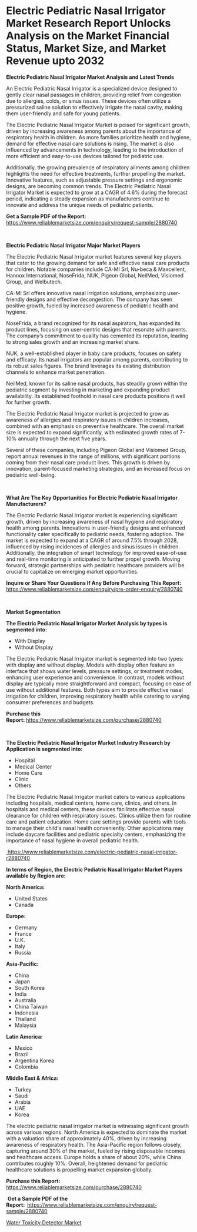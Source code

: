 <p><h1>Electric Pediatric Nasal Irrigator Market Research Report Unlocks Analysis on the Market Financial Status, Market Size, and Market Revenue upto 2032</h1></p><p><strong>Electric Pediatric Nasal Irrigator Market Analysis and Latest Trends</strong></p>
<p><p>An Electric Pediatric Nasal Irrigator is a specialized device designed to gently clear nasal passages in children, providing relief from congestion due to allergies, colds, or sinus issues. These devices often utilize a pressurized saline solution to effectively irrigate the nasal cavity, making them user-friendly and safe for young patients.</p><p>The Electric Pediatric Nasal Irrigator Market is poised for significant growth, driven by increasing awareness among parents about the importance of respiratory health in children. As more families prioritize health and hygiene, demand for effective nasal care solutions is rising. The market is also influenced by advancements in technology, leading to the introduction of more efficient and easy-to-use devices tailored for pediatric use. </p><p>Additionally, the growing prevalence of respiratory ailments among children highlights the need for effective treatments, further propelling the market. Innovative features, such as adjustable pressure settings and ergonomic designs, are becoming common trends. The Electric Pediatric Nasal Irrigator Market is expected to grow at a CAGR of 4.6% during the forecast period, indicating a steady expansion as manufacturers continue to innovate and address the unique needs of pediatric patients.</p></p>
<p><strong>Get a Sample PDF of the Report:&nbsp;</strong> <a href="https://www.reliablemarketsize.com/enquiry/request-sample/2880740?utm_campaign=3099&utm_medium=2&utm_source=Github&utm_content=ia&utm_term=12032025&utm_id=electric-pediatric-nasal-irrigator">https://www.reliablemarketsize.com/enquiry/request-sample/2880740</a></p>
<p>&nbsp;</p>
<p><strong>Electric Pediatric Nasal Irrigator Major Market Players</strong></p>
<p><p>The Electric Pediatric Nasal Irrigator market features several key players that cater to the growing demand for safe and effective nasal care products for children. Notable companies include CA-MI Srl, Nu-beca & Maxcellent, Hannox International, NoseFrida, NUK, Pigeon Global, NeilMed, Visiomed Group, and Welbutech. </p><p>CA-MI Srl offers innovative nasal irrigation solutions, emphasizing user-friendly designs and effective decongestion. The company has seen positive growth, fueled by increased awareness of pediatric health and hygiene.</p><p>NoseFrida, a brand recognized for its nasal aspirators, has expanded its product lines, focusing on user-centric designs that resonate with parents. The company’s commitment to quality has cemented its reputation, leading to strong sales growth and an increasing market share.</p><p>NUK, a well-established player in baby care products, focuses on safety and efficacy. Its nasal irrigators are popular among parents, contributing to its robust sales figures. The brand leverages its existing distribution channels to enhance market penetration.</p><p>NeilMed, known for its saline nasal products, has steadily grown within the pediatric segment by investing in marketing and expanding product availability. Its established foothold in nasal care products positions it well for further growth.</p><p>The Electric Pediatric Nasal Irrigator market is projected to grow as awareness of allergies and respiratory issues in children increases, combined with an emphasis on preventive healthcare. The overall market size is expected to expand significantly, with estimated growth rates of 7-10% annually through the next five years. </p><p>Several of these companies, including Pigeon Global and Visiomed Group, report annual revenues in the range of millions, with significant portions coming from their nasal care product lines. This growth is driven by innovation, parent-focused marketing strategies, and an increased focus on pediatric well-being.</p></p>
<p>&nbsp;</p>
<p><strong>What Are The Key Opportunities For Electric Pediatric Nasal Irrigator Manufacturers?</strong></p>
<p><p>The Electric Pediatric Nasal Irrigator market is experiencing significant growth, driven by increasing awareness of nasal hygiene and respiratory health among parents. Innovations in user-friendly designs and enhanced functionality cater specifically to pediatric needs, fostering adoption. The market is expected to expand at a CAGR of around 7.5% through 2028, influenced by rising incidences of allergies and sinus issues in children. Additionally, the integration of smart technology for improved ease-of-use and real-time monitoring is anticipated to further propel growth. Moving forward, strategic partnerships with pediatric healthcare providers will be crucial to capitalize on emerging market opportunities.</p></p>
<p><strong>Inquire or Share Your Questions If Any Before Purchasing This Report:</strong> <a href="https://www.reliablemarketsize.com/enquiry/pre-order-enquiry/2880740?utm_campaign=3099&utm_medium=2&utm_source=Github&utm_content=ia&utm_term=12032025&utm_id=electric-pediatric-nasal-irrigator">https://www.reliablemarketsize.com/enquiry/pre-order-enquiry/2880740</a></p>
<p>&nbsp;</p>
<p><strong>Market Segmentation</strong></p>
<p><strong>The Electric Pediatric Nasal Irrigator Market Analysis by types is segmented into:</strong></p>
<p><ul><li>With Display</li><li>Without Display</li></ul></p>
<p><p>The Electric Pediatric Nasal Irrigator market is segmented into two types: with display and without display. Models with display often feature an interface that shows water levels, pressure settings, or treatment modes, enhancing user experience and convenience. In contrast, models without display are typically more straightforward and compact, focusing on ease of use without additional features. Both types aim to provide effective nasal irrigation for children, improving respiratory health while catering to varying consumer preferences and budgets.</p></p>
<p><strong>Purchase this Report:&nbsp;</strong><a href="https://www.reliablemarketsize.com/purchase/2880740?utm_campaign=3099&utm_medium=2&utm_source=Github&utm_content=ia&utm_term=12032025&utm_id=electric-pediatric-nasal-irrigator">https://www.reliablemarketsize.com/purchase/2880740</a></p>
<p>&nbsp;</p>
<p><strong>The Electric Pediatric Nasal Irrigator Market Industry Research by Application is segmented into:</strong></p>
<p><ul><li>Hospital</li><li>Medical Center</li><li>Home Care</li><li>Clinic</li><li>Others</li></ul></p>
<p><p>The Electric Pediatric Nasal Irrigator market caters to various applications including hospitals, medical centers, home care, clinics, and others. In hospitals and medical centers, these devices facilitate effective nasal clearance for children with respiratory issues. Clinics utilize them for routine care and patient education. Home care settings provide parents with tools to manage their child's nasal health conveniently. Other applications may include daycare facilities and pediatric specialty centers, emphasizing the importance of nasal hygiene in overall pediatric health.</p></p>
<p><a href="https://www.reliablemarketsize.com/electric-pediatric-nasal-irrigator-r2880740?utm_campaign=3099&utm_medium=2&utm_source=Github&utm_content=ia&utm_term=12032025&utm_id=electric-pediatric-nasal-irrigator">&nbsp;https://www.reliablemarketsize.com/electric-pediatric-nasal-irrigator-r2880740</a></p>
<p><strong>In terms of Region, the Electric Pediatric Nasal Irrigator Market Players available by Region are:</strong></p>
<p>
    <p> <strong> North America: </strong>
        <ul>
            <li>United States</li>
            <li>Canada</li>
        </ul>
        </p> 
    <p> <strong> Europe: </strong>
        <ul>
            <li>Germany</li>
            <li>France</li>
            <li>U.K.</li>
            <li>Italy</li>
            <li>Russia</li>
        </ul>
        </p> 
    <p> <strong> Asia-Pacific: </strong>
        <ul>
            <li>China</li>
            <li>Japan</li>
            <li>South Korea</li>
            <li>India</li>
            <li>Australia</li>
            <li>China Taiwan</li>
            <li>Indonesia</li>
            <li>Thailand</li>
            <li>Malaysia</li>
        </ul>
        </p> 
    <p> <strong> Latin America: </strong>
        <ul>
            <li>Mexico</li>
            <li>Brazil</li>
            <li>Argentina Korea</li>
            <li>Colombia</li>
        </ul>
        </p> 
    <p> <strong> Middle East & Africa: </strong>
        <ul>
            <li>Turkey</li>
            <li>Saudi</li>
            <li>Arabia</li>
            <li>UAE</li>
            <li>Korea</li>
        </ul>
    </p>
    </p>
<p><p>The electric pediatric nasal irrigator market is witnessing significant growth across various regions. North America is expected to dominate the market with a valuation share of approximately 40%, driven by increasing awareness of respiratory health. The Asia-Pacific region follows closely, capturing around 30% of the market, fueled by rising disposable incomes and healthcare access. Europe holds a share of about 20%, while China contributes roughly 10%. Overall, heightened demand for pediatric healthcare solutions is propelling market expansion globally.</p></p>
<p><strong>Purchase this Report: </strong><a href="https://www.reliablemarketsize.com/purchase/2880740?utm_campaign=3099&utm_medium=2&utm_source=Github&utm_content=ia&utm_term=12032025&utm_id=electric-pediatric-nasal-irrigator">https://www.reliablemarketsize.com/purchase/2880740</a></p>
<p>&nbsp;<strong>Get a Sample PDF of the Report:&nbsp;&nbsp;</strong><a href="https://www.reliablemarketsize.com/enquiry/request-sample/2880740?utm_campaign=3099&utm_medium=2&utm_source=Github&utm_content=ia&utm_term=12032025&utm_id=electric-pediatric-nasal-irrigator">https://www.reliablemarketsize.com/enquiry/request-sample/2880740</a></p>
<p><strong></strong></p>
<p><p><a href="https://github.com/viipposahko25/Market-Research-Report-List-1/blob/main/water-toxicity-detector-market.md?utm_campaign=3099&utm_medium=2&utm_source=Github&utm_content=ia&utm_term=12032025&utm_id=electric-pediatric-nasal-irrigator">Water Toxicity Detector Market</a></p></p>